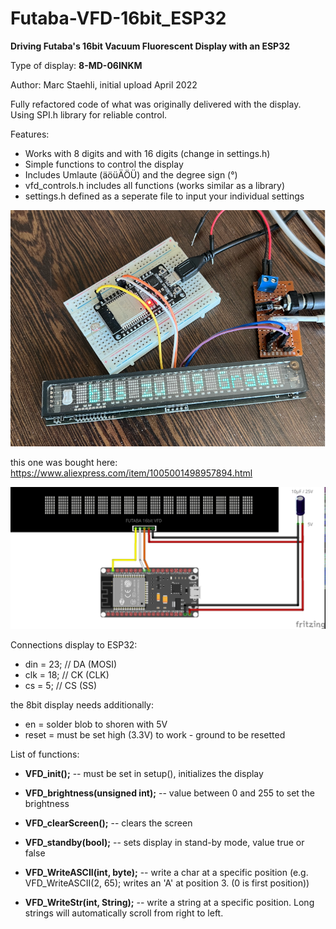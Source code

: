 # Futaba-VFD-16bit_ESP32
**Driving Futaba's 16bit Vacuum Fluorescent Display with an ESP32**

Type of display: **8-MD-06INKM**

Author: Marc Staehli, initial upload April 2022

Fully refactored code of what was originally delivered with the display. Using SPI.h library for reliable control.

Features:
- Works with 8 digits and with 16 digits (change in settings.h)
- Simple functions to control the display
- Includes Umlaute (äöüÄÖÜ) and the degree sign (°)
- vfd_controls.h includes all functions (works similar as a library)
- settings.h defined as a seperate file to input your individual settings

[![Futaba-VFD-16bit-ESP32](https://github.com/3KUdelta/Futaba-VFD-16bit_ESP32/blob/main/pics/VFD_16bit.png)](https://github.com/3KUdelta/Futaba-VFD-16bit_ESP32)

this one was bought here: https://www.aliexpress.com/item/1005001498957894.html


[![Futaba-VFD-16bit-ESP32](https://github.com/3KUdelta/Futaba-VFD-16bit_ESP32/blob/main/pics/Futaba_VFD_16bit.jpg)](https://github.com/3KUdelta/Futaba-VFD-16bit_ESP32)

Connections display to ESP32:

- din   = 23; // DA (MOSI)
- clk   = 18; // CK (CLK)
- cs    = 5;  // CS (SS)

the 8bit display needs additionally:

- en    = solder blob to shoren with 5V
- reset = must be set high (3.3V) to work - ground to be resetted


List of functions:

- **VFD_init();** -- must be set in setup(), initializes the display

- **VFD_brightness(unsigned int);** -- value between 0 and 255 to set the brightness

- **VFD_clearScreen();** -- clears the screen

- **VFD_standby(bool);** -- sets display in stand-by mode, value true or false

- **VFD_WriteASCII(int, byte);** -- write a char at a specific position (e.g. VFD_WriteASCII(2, 65); writes an 'A' at position 3. (0 is first position))

- **VFD_WriteStr(int, String);** -- write a string at a specific position. Long strings will automatically scroll from right to left.
